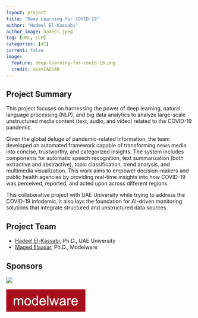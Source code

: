 ```yaml
---
layout: project
title: "Deep Learning for COVID-19"
author: "Hadeel El-Kassabi"
author_image: hadeel.jpeg
tag: [OML, LLM]
categories: [AI]
current: false
image:
  feature: deep-learning-for-covid-19.png
  credit: openCAESAR
---
```


## Project Summary

This project focuses on harnessing the power of deep learning, natural language processing (NLP), and big data analytics to analyze large-scale unstructured media content (text, audio, and video) related to the COVID-19 pandemic.

Given the global deluge of pandemic-related information, the team developed an automated framework capable of transforming news media into concise, trustworthy, and categorized insights. The system includes components for automatic speech recognition, text summarization (both extractive and abstractive), topic classification, trend analysis, and multimedia visualization. This work aims to empower decision-makers and public health agencies by providing real-time insights into how COVID-19 was perceived, reported, and acted upon across different regions.

This collaborative project with UAE University while trying to address the COVID-19 infodemic, it also lays the foundation for AI-driven monitoring solutions that integrate structured and unstructured data sources.

## Project Team

- [Hadeel El-Kassabi](https://www.linkedin.com/in/hadeel-el-kassabi-394386b/), Ph.D., UAE University
- [Maged Elaasar](/contributors/Maged%20Elaasar.html), Ph.D., Modelware

## Sponsors

[<img width="300" src="https://www.uaeu.ac.ae/images/uaeu-logo.svg"/>](https://www.uaeu.ac.ae/en/cit/)

[![Modelware](/assets/img/modelware.png)](https://modelware.io/)